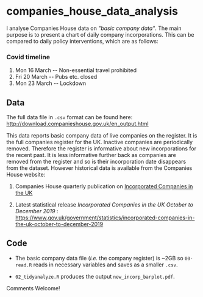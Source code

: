 # companies_house_data_analysis
I analyse Companies House data on _"basic company data"_. The main purpose is to present a chart of daily company incorporations. This can be compared to daily policy interventions, which are as follows: 

### Covid timeline
1. Mon 16 March -- Non-essential travel prohibited
2. Fri 20 March -- Pubs etc. closed
3. Mon 23 March -- Lockdown


## Data
The full data file in `.csv` format can be found here: http://download.companieshouse.gov.uk/en_output.html

This data reports basic company data of live companies on the register. It is the full companies register for the UK. Inactive companies are periodically removed. Therefore the register is informative about new incorporations for the recent past. It is less informative further back as companies are removed from the register and so is their incorporation date disappears from the dataset. However historical data is available from the Companies House website:

  1. Companies House quarterly publication on [Incorporated Companies in the UK](https://www.gov.uk/search/research-and-statistics?content_store_document_type=published_statistics&keywords=Incorporated&organisations%5B%5D=companies-house&public_timestamp%5Bfrom%5D=&public_timestamp%5Bto%5D=)
  
  
  2. Latest statistical release _Incorporated Companies in the UK October to December 2019_ :
  https://www.gov.uk/government/statistics/incorporated-companies-in-the-uk-october-to-december-2019

## Code

* The basic company data file (_i.e._ the company register) is ~2GB so `00-read.R` reads in necessary variables and saves as a smaller `.csv`.

* `02_tidyanalyze.R` produces the output `new_incorp_barplot.pdf`.

Comments Welcome!

